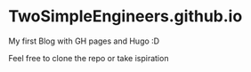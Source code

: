 # TwoSimpleEngineers.github.io
My first Blog with GH pages and Hugo :D


Feel free to clone the repo or take ispiration
